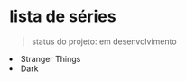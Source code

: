 <h1>lista de séries</h1>
  
  >status do projeto: em desenvolvimento
  
  <li>Stranger Things</li>
  <li>Dark</li>
